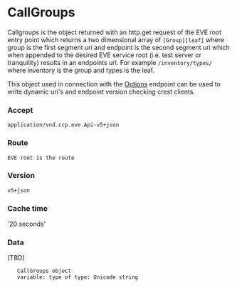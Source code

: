 # CallGroups
Callgroups is the object returned with an http.get request of the EVE root entry point which returns a two dimensional array of `[Group][leaf]` where group is the first segment uri and endpoint is the second segment uri which when appended to the desired EVE service root (i.e. test server or tranquility) results in an endpoints url.  For example `/inventory/types/` where inventory is the group and types is the leaf. 

This object used in connection with the [Options](options.md) endpoint can be used to write dynamic uri's and endpoint version checking crest clients.  

### Accept
`application/vnd.ccp.eve.Api-v5+json`

### Route
`EVE root is the route`


### Version
`v5+json`

### Cache time
'20 seconds'

### Data
(TBD)
```
   CallGroups object
   variable: type of type: Unicode string 

```
